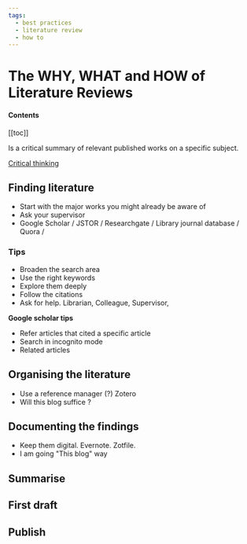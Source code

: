 ```yaml
---
tags:
  - best practices
  - literature review
  - how to
---
```

# The WHY, WHAT and HOW of Literature Reviews

#### Contents
[[toc]]

Is a critical summary of relevant published works on a specific subject.

[Critical thinking](https://www.mscc.edu/documents/qep/qep.literature-review.pdf)

## Finding literature

- Start with the major works you might already be aware of
- Ask your supervisor
- Google Scholar / JSTOR / Researchgate / Library journal database / Quora /

### Tips
- Broaden the search area
- Use the right keywords
- Explore them deeply
- Follow the citations
- Ask for help. Librarian, Colleague, Supervisor,

**Google scholar tips**
- Refer articles that cited a specific article
- Search in incognito mode
- Related articles

## Organising the literature

- Use a reference manager (?) Zotero
- Will this blog suffice ?

## Documenting the findings

- Keep them digital. Evernote. Zotfile.
- I am going "This blog" way

## Summarise

## First draft

## Publish
